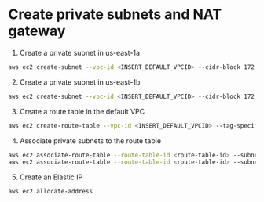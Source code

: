 # Create private subnets and NAT gateway

1. Create a private subnet in us-east-1a

```bash
aws ec2 create-subnet --vpc-id <INSERT_DEFAULT_VPCID> --cidr-block 172.31.96.0/20 --availability-zone us-east-1a --tag-specifications 'ResourceType=subnet,Tags=[{Key=Name,Value=private-1a}]'
```

2. Create a private subnet in us-east-1b

```bash
aws ec2 create-subnet --vpc-id <INSERT_DEFAULT_VPCID> --cidr-block 172.31.112.0/20 --availability-zone us-east-1b --tag-specifications 'ResourceType=subnet,Tags=[{key=Name,Value=private-1b}]'
```

3. Create a route table in the default VPC

```bash
aws ec2 create-route-table --vpc-id <INSERT_DEFAULT_VPCID> --tag-specifications 'ResourceType=route-table=Tags=[{Key=Name,Value=PivateRT}]'
```

4. Associate private subnets to the route table

```bash
aws ec2 associate-route-table --route-table-id <route-table-id> --subnet-id <private-subnet-id-1a>
aws ec2 associate-route-table --route-table-id <route-table-id> --subnet-id <private-subnet-id-1b>
```

5. Create an Elastic IP

```bash
aws ec2 allocate-address
```

